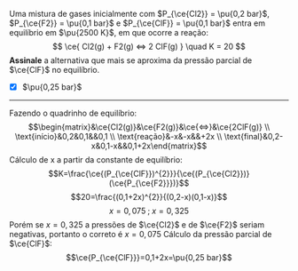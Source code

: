 Uma mistura de gases inicialmente com $P_{\ce{Cl2}} = \pu{0,2 bar}$, $P_{\ce{F2}} = \pu{0,1 bar}$ e $P_{\ce{ClF}} = \pu{0,1 bar}$ entra em equilíbrio em $\pu{2500 K}$, em que ocorre a reação:
$$
    \ce{ Cl2(g) + F2(g) <=> 2 ClF(g) } \quad K = 20
$$
**Assinale** a alternativa que mais se aproxima da pressão parcial de $\ce{ClF}$ no equilíbrio.

- [x] $\pu{0,25 bar}$


---

Fazendo o quadrinho de equilíbrio:
$$\begin{matrix}&\ce{Cl2(g)}&\ce{F2(g)}&\ce{<=>}&\ce{2ClF(g)} \\ \text{início}&0,2&0,1&&0,1 \\ \text{reação}&-x&-x&&+2x \\ \text{final}&0,2-x&0,1-x&&0,1+2x\end{matrix}$$
Cálculo de x a partir da constante de equilíbrio:
$$K=\frac{\ce{(P_{\ce{ClF}})^{2}}}{\ce{(P_{\ce{Cl2}})}(\ce{P_{\ce{F2}}})}$$
$$20=\frac{(0,1+2x)^{2}}{(0,2-x)(0,1-x)}$$
$$x=0,075\;;\;x=0,325$$
Porém se $x=0,325$ a pressões de $\ce{Cl2}$ e de $\ce{F2}$ seriam negativas, portanto o correto é $x=0,075$
Cálculo da pressão parcial de $\ce{ClF}$:
$$\ce{P_{\ce{ClF}}}=0,1+2x=\pu{0,25 bar}$$

